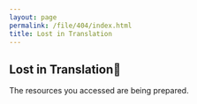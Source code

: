 ```yaml
---
layout: page
permalink: /file/404/index.html
title: Lost in Translation
---
```


## Lost in Translation🍺

The resources you accessed are being prepared.


